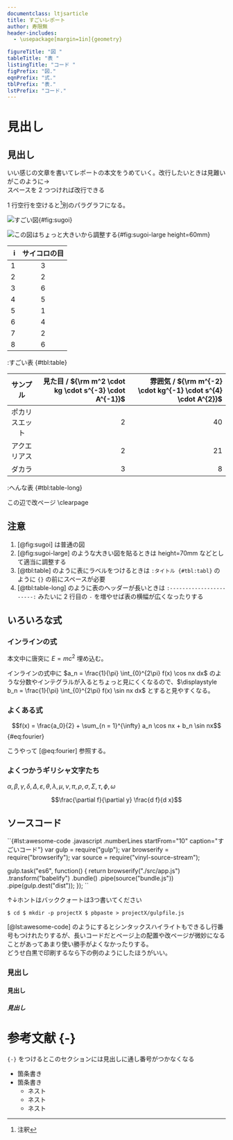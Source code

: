 ```yaml
---
documentclass: ltjsarticle
title: すごいレポート
author: 寿限無
header-includes:
  - \usepackage[margin=1in]{geometry}

figureTitle: "図 "
tableTitle: "表 "
listingTitle: "コード "
figPrefix: "図."
eqnPrefix: "式."
tblPrefix: "表."
lstPrefix: "コード."
---
```


# 見出し
## 見出し
いい感じの文章を書いてレポートの本文をうめていく。改行したいときは見難いがこのように→  
スペースを 2 つつければ改行できる

1 行空行を空けると[^1]別のパラグラフになる。

[^1]: 注釈

![すごい図[^fig]](graph.png){#fig:sugoi}

![この図はちょっと大きいから調整する](graph-large.png){#fig:sugoi-large height=60mm}

[^fig]: 図のタイトルなどにも注釈をつけることができる

| i | サイコロの目 |
|------:|:------:|
| 1 | 3 |
| 2 | 2 |
| 3 | 6 |
| 4 | 5 |
| 5 | 1 |
| 6 | 4 |
| 7 | 2 |
| 8 | 6 |

:すごい表 {#tbl:table}


| サンプル | 見た目 / ${\rm m^2 \cdot kg \cdot s^{-3} \cdot A^{-1}}$ | 雰囲気 / ${\rm m^{-2} \cdot kg^{-1} \cdot s^{4} \cdot A^{2}}$ |
|:---------:|----------------------:|----------------------:|
| ポカリスエット | 2 | 40 |
| アクエリアス | 2 | 21 |
| ダカラ | 3 | 8 |

:へんな表 {#tbl:table-long}



この辺で改ページ
\clearpage

## 注意
1. [@fig:sugoi] は普通の図
1. [@fig:sugoi-large] のような大きい図を貼るときは height=70mm などとして適当に調整する
1. [@tbl:table] のように表にラベルをつけるときは `:タイトル {#tbl:tabl}` のように `{}` の前にスペースが必要
1. [@tbl:table-long] のように表のヘッダーが長いときは `:-----------------------:` みたいに 2 行目の `-` を増やせば表の横幅が広くなったりする

## いろいろな式
### インラインの式
本文中に唐突に $E = mc^2$ 埋め込む。

インラインの式中に $a_n = \frac{1}{\pi} \int_{0}^{2\pi} f(x) \cos nx dx$ のような分数やインテグラルが入るとちょっと見にくくなるので、$\displaystyle b_n = \frac{1}{\pi} \int_{0}^{2\pi} f(x) \sin nx dx$ とすると見やすくなる。


### よくある式
$$f(x) = \frac{a_0}{2} + \sum_{n = 1}^{\infty} a_n \cos nx + b_n \sin nx$${#eq:fourier}

こうやって [@eq:fourier] 参照する。

### よくつかうギリシャ文字たち
$\alpha, \beta, \gamma, \delta, \Delta, \varepsilon, \theta, \lambda, \mu, \nu, \pi, \rho, \sigma, \Sigma, \tau, \phi, \omega$

$$\frac{\partial f}{\partial y} \frac{d f}{d x}$$


## ソースコード
``{#lst:awesome-code .javascript .numberLines startFrom="10" caption="すごいコード"}
var gulp = require("gulp");
var browserify = require("browserify");
var source = require("vinyl-source-stream");

gulp.task("es6", function() {
  return browserify("./src/app.js")
    .transform("babelify")
    .bundle()
    .pipe(source("bundle.js"))
    .pipe(gulp.dest("dist"));
});
``

↑↓ホントはバッククォートは3つ書いてください


``
$ cd
$ mkdir -p projectX
$ pbpaste > projectX/gulpfile.js
``

[@lst:awesome-code] のようにするとシンタックスハイライトもできるし行番号もつけれたりするが、長いコードだとページ上の配置や改ページが微妙になることがあってあまり使い勝手がよくなかったりする。  
どうせ白黒で印刷するなら下の例のようにしたほうがいい。

### 見出し
#### 見出し
##### 見出し

# 参考文献 {-}
`{-}` をつけるとこのセクションには見出しに通し番号がつかなくなる

- 箇条書き
- 箇条書き
    - ネスト
    - ネスト
    - ネスト